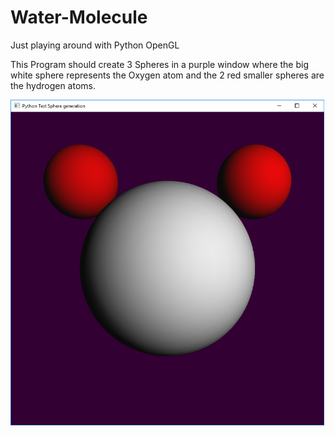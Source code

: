 # Water-Molecule
Just playing around with Python OpenGL

This Program should create 3 Spheres in a purple window where the big white sphere represents the Oxygen atom and the 2 red smaller spheres are the hydrogen atoms.

![alt text](https://github.com/trevinofernando/Water-Molecule/raw/master/example.png)
